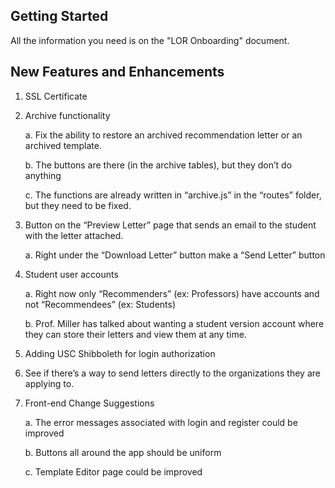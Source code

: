 ## Getting Started

All the information you need is on the "LOR Onboarding" document. 

## New Features and Enhancements

1. SSL Certificate

2. Archive functionality 

    a. Fix the ability to restore an archived recommendation letter or an archived template. 
    
    b. The buttons are there (in the archive tables), but they don’t do anything 
    
    c. The functions are already written in “archive.js” in the “routes” folder, but they need to be fixed.
      
3. Button on the “Preview Letter” page that sends an email to the student with the letter attached.
    
    a. Right under the “Download Letter” button make a “Send Letter” button
    
4. Student user accounts
    
    a. Right now only “Recommenders” (ex: Professors) have accounts and not “Recommendees” (ex: Students)
    
    b. Prof. Miller has talked about wanting a student version account where they can store their letters and view them at any time.

5. Adding USC Shibboleth for login authorization

6. See if there’s a way to send letters directly to the organizations they are applying to.

7. Front-end Change Suggestions
    
    a. The error messages associated with login and register could be improved
    
    b. Buttons all around the app should be uniform
    
    c. Template Editor page could be improved

